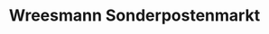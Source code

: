 ---
title: "Wreesmann Sonderpostenmarkt"
url: /lauta/wreesmann-sonderpostenmarkt/
shop: Kramladen
---